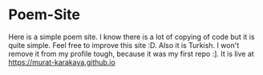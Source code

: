# Poem-Site
Here is a simple poem site. I know there is a lot of copying of code but it is quite simple. Feel free to improve this site :D.
Also it is Turkish. I won't remove it from my profile tough, because it was my first repo :]. It is live at https://murat-karakaya.github.io
